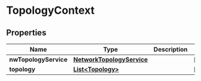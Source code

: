 
# TopologyContext

## Properties
Name | Type | Description | Notes
------------ | ------------- | ------------- | -------------
**nwTopologyService** | [**NetworkTopologyService**](NetworkTopologyService.md) |  |  [optional]
**topology** | [**List&lt;Topology&gt;**](Topology.md) |  |  [optional]



